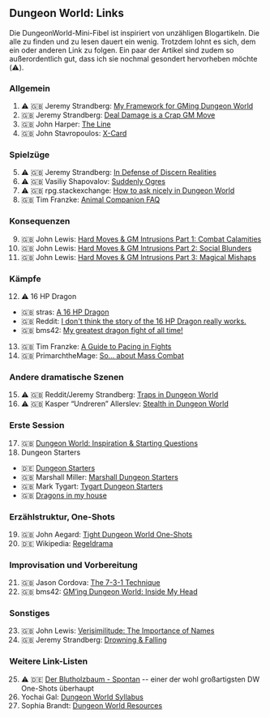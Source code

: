 ## Dungeon World: Links

Die DungeonWorld-Mini-Fibel ist inspiriert von unzähligen Blogartikeln. Die alle zu finden und zu lesen dauert ein wenig. Trotzdem lohnt es sich, dem ein oder anderen Link zu folgen. Ein paar der Artikel sind zudem so außerordentlich gut, dass ich sie nochmal gesondert hervorheben möchte (:warning:).


### Allgemein

1. :warning: :gb: Jeremy Strandberg: [My Framework for GMing Dungeon World](https://spoutinglore.blogspot.com/2020/01/my-framework-for-gming-dungeon-world.html)
2. :gb: Jeremy Strandberg: [Deal Damage is a Crap GM Move](https://spoutinglore.blogspot.com/2019/01/deal-damage-is-crap-gm-move.html)
3. :gb: John Harper: [The Line](http://mightyatom.blogspot.com/2010/10/apocalypse-world-crossing-line.html)
4. :gb: John Stavropoulos: [X-Card](https://docs.google.com/document/d/1SB0jsx34bWHZWbnNIVVuMjhDkrdFGo1_hSC2BWPlI3A/edit?pli=1)


### Spielzüge

5. :warning: :gb: Jeremy Strandberg: [In Defense of Discern Realities](https://spoutinglore.blogspot.com/2018/08/in-defense-of-discern-realities.html)
6. :warning: :gb: Vasiliy Shapovalov: [Suddenly Ogres](https://docs.google.com/document/d/1MC_W_qxY7kScRK_2arLhGvATX0HyQz6dTIKFj_HI2T4/edit)
7. :warning: :gb: rpg.stackexchange: [How to ask nicely in Dungeon World](https://rpg.stackexchange.com/questions/65809/how-to-ask-nicely-in-dungeon-world)
8. :gb: Tim Franzke: [Animal Companion FAQ](https://docs.google.com/document/d/1MCAVL9DzB3EZqbzRb57YQgzZkuhE32x89vvSzVZ8Ke0/edit)


### Konsequenzen

9. :gb: John Lewis: [Hard Moves & GM Intrusions Part 1: Combat Calamities](http://rpgalchemy.com/hard-moves-gm-intrusions-1/)
10. :gb: John Lewis: [Hard Moves & GM Intrusions Part 2: Social Blunders](http://www.rpgalchemy.com/hard-moves-gm-intrusions-2/)
11. :gb: John Lewis: [Hard Moves & GM Intrusions Part 3: Magical Mishaps](http://www.rpgalchemy.com/hard-moves-gm-intrusions-part-3-magical-mishaps/)


### Kämpfe

12. :warning: 16 HP Dragon
   * :gb: stras: [A 16 HP Dragon](https://www.latorra.org/2012/05/15/a-16-hp-dragon/)
   * :gb: Reddit: [I don't think the story of the 16 HP Dragon really works.](https://www.reddit.com/r/DungeonWorld/comments/c5k7tu/i_dont_think_the_story_of_the_16_hp_dragon_really/)
   * :gb: bms42: [My greatest dragon fight of all time!](https://www.reddit.com/r/DungeonWorld/comments/414myt/my_greatest_dragon_fight_of_all_time/)
13. :gb: Tim Franzke: [A Guide to Pacing in Fights](https://docs.google.com/document/d/15pBiFL6EhlmygogWZjbUUA_uRgLk4hsbZUcXGsqkoUo/edit)
14. :gb: PrimarchtheMage: [So... about Mass Combat](https://www.reddit.com/r/DungeonWorld/comments/7qvlb9/so_about_mass_combat/dssfq7h/)


### Andere dramatische Szenen

15. :warning: :gb: Reddit/Jeremy Strandberg: [Traps in Dungeon World](https://www.reddit.com/r/DungeonWorld/comments/7vbojb/traps_in_dungeon_world/)
16. :warning: :gb: Kasper “Undreren” Allerslev: [Stealth in Dungeon World](https://partialsuccess.wordpress.com/2014/02/27/stealth-in-dungeon-world/)


### Erste Session

17. :gb: [Dungeon World: Inspiration & Starting Questions](https://drive.google.com/file/d/0BzeF5GXNEsnfVHlBYk01dDN3OHc/view)
18. Dungeon Starters
   * :de: [Dungeon Starters](https://www.system-matters.de/shop/dungeon-world-dungeon-starters/)
   * :gb: Marshall Miller: [Marshall Dungeon Starters](http://www.finemessgames.com/DWsupplements/dungeonstarters)
   * :gb: Mark Tygart: [Tygart Dungeon Starters](https://drive.google.com/drive/folders/0B7cav44145d9OXZFNjNpWFdBRFU)
   * :gb: [Dragons in my house](https://dragonsinmyhouse.blogspot.com/2014/01/dungeon-world-adventure-starters.html)


### Erzählstruktur, One-Shots

19. :gb: John Aegard: [Tight Dungeon World One-Shots](https://docs.google.com/document/d/17ypjtlHfcwqrU_-x4b7o0e8tZ_dN2TiNLUu48MLAw7Y/edit#heading=h.t8tfotiv4mt1)
20. :de: Wikipedia: [Regeldrama](https://de.wikipedia.org/wiki/Regeldrama)


### Improvisation und Vorbereitung

21. :gb: Jason Cordova: [The 7-3-1 Technique](https://www.gauntlet-rpg.com/blog/the-7-3-1-technique)
22. :gb: bms42: [GM’ing Dungeon World: Inside My Head](https://docs.google.com/document/d/1n_71Ac-7ONP65pZIiVxlPsCsj0RzXjTFMNTaUiQq27I/edit#heading=h.bta5by6v3np)


### Sonstiges

23. :gb: John Lewis: [Verisimilitude: The Importance of Names](http://www.rpgalchemy.com/verisimilitude-the-importance-of-names/)
24. :gb: Jeremy Strandberg: [Drowning & Falling](https://spoutinglore.blogspot.com/2018/07/drowning-falling.html)


### Weitere Link-Listen

25. :warning: :de: [Der Blutholzbaum - Spontan](https://www.youtube.com/watch?v=6gTyodOpqU8) -- einer der wohl großartigsten DW One-Shots überhaupt
26. Yochai Gal: [Dungeon World Syllabus](https://docs.google.com/document/d/1ORjM3sxhQrwNI_chlNzYFMD5OFHj7u-Rs_gY4kHkzO0/edit)
27. Sophia Brandt: [Dungeon World Resources](https://dieheart.net/dungeon-world-resources/)

